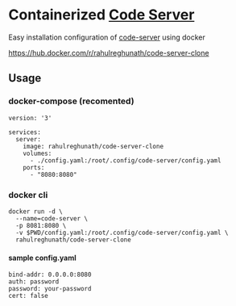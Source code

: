 # Containerized [Code Server](https://github.com/cdr/code-server)

Easy installation configuration of [code-server](https://github.com/cdr/code-server) using docker

https://hub.docker.com/r/rahulreghunath/code-server-clone

## Usage

### docker-compose (recomented)
```
version: '3'

services:
  server:
    image: rahulreghunath/code-server-clone
    volumes:
      - ./config.yaml:/root/.config/code-server/config.yaml
    ports:
      - "8080:8080"
```
### docker cli
```
docker run -d \
  --name=code-server \
  -p 8081:8080 \
  -v $PWD/config.yaml:/root/.config/code-server/config.yaml \
  rahulreghunath/code-server-clone

```


#### sample config.yaml
```
bind-addr: 0.0.0.0:8080
auth: password
password: your-password
cert: false
```
